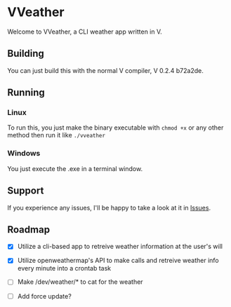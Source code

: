 # VVeather

Welcome to VVeather, a CLI weather app written in V.

## Building

You can just build this with the normal V compiler, V 0.2.4 b72a2de.

## Running

### Linux

To run this, you just make the binary executable with `chmod +x` or any other method then run it like `./vveather`

### Windows

You just execute the .exe in a terminal window.

## Support

If you experience any issues, I'll be happy to take a look at it in [Issues](https://gitlab.com/csfore/vveather/-/issues/new).

## Roadmap

- [x] Utilize a cli-based app to retreive weather information at the user's will

- [x] Utilize openweathermap's API to make calls and retreive weather info every minute into a crontab task

- [ ] Make /dev/weather/* to cat for the weather

- [ ]  Add force update?
